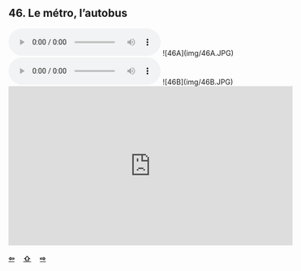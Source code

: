 ## 46. Le métro, l’autobus

  <audio controls>
    <source src="sound/46A.ogg"></source>
  </audio>
![46A](img/46A.JPG)

  <audio controls>
    <source src="sound/46B.ogg"></source>
  </audio>
![46B](img/46B.JPG)

<iframe width="560" height="315" src="https://www.youtube.com/embed/qbz_Hh_2C58" frameborder="0" allow="accelerometer; autoplay; encrypted-media; gyroscope; picture-in-picture" allowfullscreen></iframe>

<p style='font-weight:bolder'>
  <a href='45.html' title='Önceki sayfa'>⇦</a>&emsp;
  <a href='..' title='Ana sayfa'>⇧</a>&emsp;
  <a href='47.html' title='Sonraki sayfa'>⇨</a>
</p>